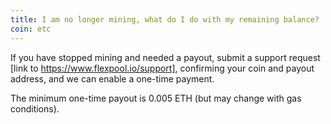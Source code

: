 ```yaml
---
title: I am no longer mining, what do I do with my remaining balance?
coin: etc
---
```


If you have stopped mining and needed a payout, submit a support request [link to https://www.flexpool.io/support], confirming your coin and payout address, and we can enable a one-time payment.

The minimum one-time payout is 0.005 ETH (but may change with gas conditions).
